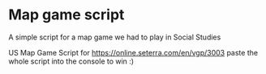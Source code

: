 # Map game script
A simple script for a map game we had to play in Social Studies


US Map Game Script for https://online.seterra.com/en/vgp/3003
paste the whole script into the console to win :)
